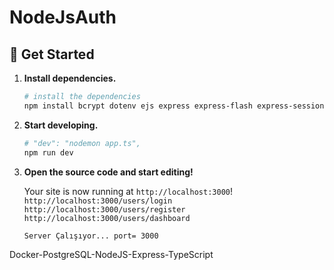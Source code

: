 # NodeJsAuth
## 🚀 Get Started

1. **Install dependencies.**

   ```sh
   # install the dependencies
   npm install bcrypt dotenv ejs express express-flash express-session passport passport-local pg postgres
   ```

1. **Start developing.**

   ```sh
   # "dev": "nodemon app.ts",
   npm run dev
   ```
1. **Open the source code and start editing!**

   Your site is now running at `http://localhost:3000`!
   `http://localhost:3000/users/login`
   `http://localhost:3000/users/register`
   `http://localhost:3000/users/dashboard`


   `Server Çalışıyor... port= 3000`

Docker-PostgreSQL-NodeJS-Express-TypeScript
